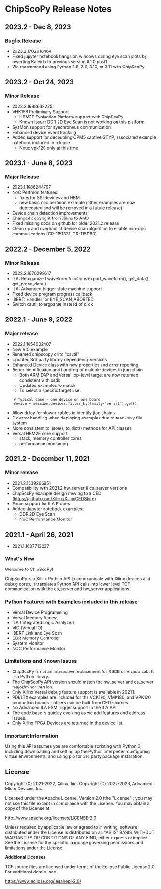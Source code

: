 # ChipScoPy Release Notes

## 2023.2 - Dec 8, 2023

### Bugfix Release

- 2023.2.1702018464
- Fixed jupyter notebook hangs on windows during eye scan plots by reverting Kaleido to previous version 0.1.0.post1
- We recommend using Python 3.8, 3.9, 3.10, or 3.11 with ChipScoPy


## 2023.2 - Oct 24, 2023

### Minor Release

- 2023.2.1698639225
- VHK158 Preliminary Support
  - HBM2E Evaluation Platform support with ChipScoPy
  - Known issue: DDR 2D Eye Scan is not working on this platform
- SysMon support for synchronous communication
- Enhanced device event tracking 
- Added support for decoupling CPM5 captive GTYP, associated example notebook included in release
  - Note: vpk120 only at this time

## 2023.1 - June 8, 2023

### Major Release

- 2023.1.1686244797
- NoC Perfmon features:
  - fixes for SSI devices and HBM
  - new basic noc perfmon example (other examples are now deprecated and will be removed in a future release)
- Device chain detection improvements
- Changed copyright from Xilinx to AMD
- Fixed missing docs on github for older 2021.2 release
- Clean up and overhaul of device scan algorithm to enable non-dpc communications (CR-1151331, CR-1151160)

## 2022.2 - December 5, 2022

### Minor Release

- 2022.2.1670292617
- ILA: Reorganized waveform functions export_waveform(), get_data(), get_probe_data()
- ILA: Advanced trigger state machine support
- Fixed device program progress callback
- IBERT: Handler for EYE_SCAN_ABORTED
- Switch csutil to argparse instead of click

## 2022.1 - June 9, 2022

###  Major release

- 2022.1.1654632407
- New VIO example
- Renamed chipscopy cli to "csutil"
- Updated 3rd party library dependency versions
- Enhanced Device class with new properties and error reporting 
- Better identification and handling of multiple devices in jtag chain
  - Both ARM DAP and Versal top-level target are now returned consistent with xsdb
  - Updated examples to match
  - To select a specific target use:
```
    # Typical case - one device on one board 
    device = session.devices.filter_by(family="versal").get()
```
- Allow delay for slower cables to identify jtag chains
- Fix error handling when deploying examples due to read-only file system
- More consistent to_json(), to_dict() methods for API classes
- Versal HBM2E core support
  - stack, memory controller cores
  - performance monitoring

## 2021.2 - December 11, 2021

### Minor release

- 2021.2.1639266951
- Compatibility with 2021.2 hw_server & cs_server versions
- ChipScoPy example design moving to a CED (https://github.com/Xilinx/XilinxCEDStore)
- Enum support for ILA Probes
- Added Jupyter notebook examples:
  - DDR 2D Eye Scan
  - NoC Performance Monitor
  

## 2021.1 - April 26, 2021

- 2021.1.1637713037

### What's New

Welcome to ChipScoPy! 

ChipScoPy is a Xilinx Python API to communicate with Xilinx devices and debug cores. It translates Python API calls into lower level TCF communication with the cs_server and hw_server applications.

### Python Features with Examples included in this release

- Versal Device Programming
- Versal Memory Access
- ILA (Integrated Logic Analyzer)
- VIO (Virtual IO)
- IBERT Link and Eye Scan
- DDR Memory Controller
- System Monitor
- NOC Performance Monitor

### Limitations and Known Issues

- ChipScoPy is not an interactive replacement for XSDB or Vivado Lab. It is a Python library.
- The ChipScoPy API version should match the hw_server and cs_server major/minor version.
- Only Xilinx Versal debug feature support is available in 2021.1. 
- PDI/LTX examples are included for the VCK190, VMK180, and VPK120 production boards - others can be built from CED sources.
- No Advanced ILA FSM trigger support in the ILA API.
- The code base is quickly evolving as we add features and address issues.
- Only Xilinx FPGA Devices are returned in the device list.

### Important Information

Using this API assumes you are comfortable scripting with Python 3, including downloading and setting up the Python interpreter, configuring virtual environments, and using pip for 3rd party package installation.

## License

Copyright (C) 2021-2022, Xilinx, Inc.
Copyright (C) 2022-2023, Advanced Micro Devices, Inc.

Licensed under the Apache License, Version 2.0 (the "License");
you may not use this file except in compliance with the License.
You may obtain a copy of the License at

http://www.apache.org/licenses/LICENSE-2.0

Unless required by applicable law or agreed to in writing, software
distributed under the License is distributed on an "AS IS" BASIS,
WITHOUT WARRANTIES OR CONDITIONS OF ANY KIND, either express or implied.
See the License for the specific language governing permissions and
limitations under the License.

**Additional Licenses**

TCF source files are licensed under terms of the Eclipse Public License 2.0. 
For additional details, see 

https://www.eclipse.org/legal/epl-2.0/
